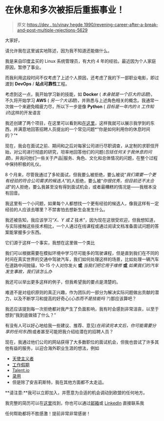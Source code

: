 # 在休息和多次被拒后重振事业！

> 原文:[https://dev . to/vinay hegde 1990/revening-career-after-a-break-and-post-multiple-rejections-5629](https://dev.to/vinayhegde1990/reviving-career-after-a-break-and-post-multiple-rejections-5629)

大家好，

请允许我在这里诚实地陈述，因为我不知道还能做什么。

我是来自印度孟买的 Linux 系统管理员，有大约 4 年的经验。最近因为个人家庭原因，暂停了事业。

而我利用这段时间不仅考虑了上述个人原因，还考虑了我的下一部职业电影，即过渡到 **DevOps** / **站点可靠性**工程。

考虑到这一点，我开始学习新的技能，如 **Docker** ( *本身就是一个巨大的话题*)，不久将开始学习 **AWS** ( *另一个大话题*)，并熟悉与上述角色相关的概念。我通常一次做一个来避免精疲力尽，所以下一步是像 **Python** ( *目标是一年内的 it 工作知识*)这样的开发语言

我还创建了两个项目，在这里可以看到和[在这里](https://rebrand.ly/VH-artsite)，这样我就可以展示我学到的东西，并满意地回答招聘人员提出的一个常见问题*“你是如何利用你的休息时间的？”*

现在，我会在面试之前、期间和之后对每家公司进行尽职调查，从定制的求职信开始，对公司进行彻底的研究，坦率地回答他们的问题(*包括任何关于我休息的问题*)，并询问他们一些关于产品|服务、角色、文化和总体情况的问题，在整个过程中保持积极的礼仪。

8 个月来，尽管我通过了多轮面试，但我要么被拒绝，要么被说“*我们需要一个更有经验的符合公司需求的候选人*”的人拒绝，要么被“*你很优秀，但目前还不太合适*”的人拒绝，要么我甚至没有得到面试机会，或者最糟糕的情况是——我根本没有回音。

我这里有一个小问题，如果每个人都想找一个更有经验的候选人，像我这样有一定经验的人应该去哪里？不禁害怕去想新生会发生什么。

我还被告知，我应该学习“*X、Y 或 Z* 技术”，因为现在这很受欢迎，但我想知道，与实际接触这些技术相比，一个人通过在线课程或通过阅读文档准备面试问题的答案能掌握多少东西。

它们源于这样一个事实，我想在这里做一个类比

我们可以根据需要在模拟环境中学习尽可能多的驾驶课程，但是直到我们在不同的时间在真实世界的交通中驾驶汽车，我们如何处理这样的场景，比如处理一辆汽车在道路中间抛锚，10-15 个人对你发火 **或** *当我们把它用于维修* **或** *如果我们的汽车发生事故，我们该怎么办*

我还可以举出更多这样的例子，但我希望我的要点是清楚的。

难道不是对组织原则的真正兴趣，作为团队的一部分为解决实际问题做出贡献的潜力，以及不断学习和提高的好奇心(*心态而不是技能吗？*)那应该算吧？

我还应该提到每一次拒绝都对我产生了负面影响，我有时会感到非常沮丧，以至于想到“我到底做错了什么？”

有没有人可以好心地给我一些建议、推荐、意见(*在阅读完本文后，你可能需要分享的任何东西*)或者甚至可能把我介绍给潜在的招聘人员？

现在，我通过他们公司的网站获得了大多数职位的面试机会，但我也尝试了许多其他有益的服务，以迎合海外职业生涯的想法，例如

*   [天使主义者](https://angel.co)
*   [工作假期](https://jobbatical.com)
*   [Talent.io](http://talent.io)
*   [录用](https://hired.com)
*   但是除了安吉莉斯特，我在其他方面都不太走运。

**请注意:**我可以立即加入，并愿意为合适的机会调动到欧盟的任何地方。

我完整的简历可以在[这里](https://www.cakeresume.com/vinay-hegde-portfolio)找到，你也可以通过[邮箱](//mailto:vinay.hegde30@gmail.com)或 [LinkedIn](https://www.linkedin.com/in/vinayhegde1990/) 直接联系我

任何帮助都将不胜感激！提前非常非常感谢！